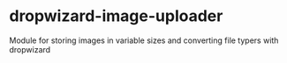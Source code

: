 # dropwizard-image-uploader
Module for storing images in variable sizes and converting file typers with dropwizard
